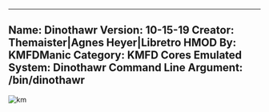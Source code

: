 -----------------------
Name: Dinothawr
Version: 10-15-19
Creator: Themaister|Agnes Heyer|Libretro
HMOD By: KMFDManic
Category: KMFD Cores
Emulated System: Dinothawr
Command Line Argument: /bin/dinothawr
-----------------------
![km](https://i.imgur.com/k7HKgeV.png)
